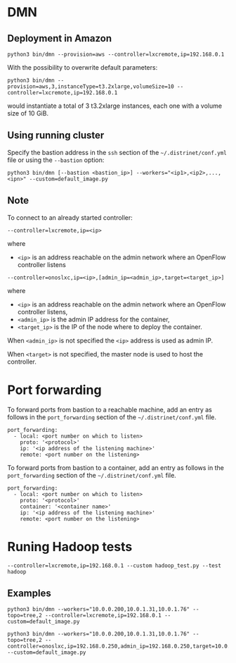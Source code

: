 # DMN

## Deployment in Amazon

```
python3 bin/dmn --provision=aws --controller=lxcremote,ip=192.168.0.1
```

With the possibility to overwrite default parameters:

```
python3 bin/dmn --provision=aws,3,instanceType=t3.2xlarge,volumeSize=10 --controller=lxcremote,ip=192.168.0.1
```

would instantiate a total of 3 t3.2xlarge instances, each one with a volume
size of 10 GiB.

## Using running cluster

Specify the bastion address in the `ssh` section of the `~/.distrinet/conf.yml`
file or using the `--bastion` option:

```
python3 bin/dmn [--bastion <bastion_ip>] --workers="<ip1>,<ip2>,...,<ipn>" --custom=default_image.py
```

## Note

To connect to an already started controller:

```
--controller=lxcremote,ip=<ip>
```

where

* `<ip>` is an address reachable on the admin network where an OpenFlow controller listens

```
--controller=onoslxc,ip=<ip>,[admin_ip=<admin_ip>,target=<target_ip>]
```

where


* `<ip>` is an address reachable on the admin network where an OpenFlow
  controller listens,
* `<admin_ip>` is the admin IP address for the container,
* `<target_ip>` is the IP of the node where to deploy the container.

When `<admin_ip>` is not specified the `<ip>` address is used as admin IP.

When `<target>` is not specified, the master node is used to host the
controller.

# Port forwarding

To forward ports from bastion to a reachable machine, add an entry as follows
in the `port_forwarding` section of the `~/.distrinet/conf.yml` file.

```
port_forwarding:
  - local: <port number on which to listen>
    proto: '<protocol>'
    ip: '<ip address of the listening machine>'
    remote: <port number on the listening>
```

To forward ports from bastion to a container, add an entry as follows in the
`port_forwarding` section of the `~/.distrinet/conf.yml` file.

```
port_forwarding:
  - local: <port number on which to listen>
    proto: '<protocol>'
    container: '<container name>'
    ip: '<ip address of the listening machine>'
    remote: <port number on the listening>
```



# Runing Hadoop tests

```
--controller=lxcremote,ip=192.168.0.1 --custom hadoop_test.py --test hadoop
```

## Examples

```
python3 bin/dmn --workers="10.0.0.200,10.0.1.31,10.0.1.76" --topo=tree,2 --controller=lxcremote,ip=192.168.0.1 --custom=default_image.py
```

```
python3 bin/dmn --workers="10.0.0.200,10.0.1.31,10.0.1.76" --topo=tree,2 --controller=onoslxc,ip=192.168.0.250,admin_ip=192.168.0.250,target=10.0.0.200 --custom=default_image.py
```
